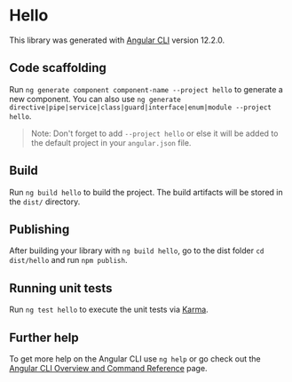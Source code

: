 # Hello

This library was generated with [Angular CLI](https://github.com/angular/angular-cli) version 12.2.0.

## Code scaffolding

Run `ng generate component component-name --project hello` to generate a new component. You can also use `ng generate directive|pipe|service|class|guard|interface|enum|module --project hello`.
> Note: Don't forget to add `--project hello` or else it will be added to the default project in your `angular.json` file. 

## Build

Run `ng build hello` to build the project. The build artifacts will be stored in the `dist/` directory.

## Publishing

After building your library with `ng build hello`, go to the dist folder `cd dist/hello` and run `npm publish`.

## Running unit tests

Run `ng test hello` to execute the unit tests via [Karma](https://karma-runner.github.io).

## Further help

To get more help on the Angular CLI use `ng help` or go check out the [Angular CLI Overview and Command Reference](https://angular.io/cli) page.
